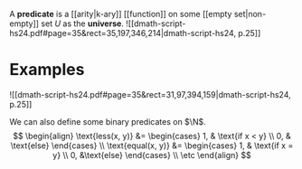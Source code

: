 
A **predicate** is a [[arity|k-ary]] [[function]] on some [[empty set|non-empty]] set $U$ as the **universe**.
![[dmath-script-hs24.pdf#page=35&rect=35,197,346,214|dmath-script-hs24, p.25]]

# Examples
![[dmath-script-hs24.pdf#page=35&rect=31,97,394,159|dmath-script-hs24, p.25]]

We can also define some binary predicates on $\N$.
$$
\begin{align}
\text{less(x, y)} &= \begin{cases}
1, & \text{if x < y} \\
0, & \text{else}
\end{cases} \\
\text{equal(x, y)} &= \begin{cases}
1, & \text{if x = y} \\
0, &\text{else}
\end{cases} \\
\etc
\end{align}
$$
